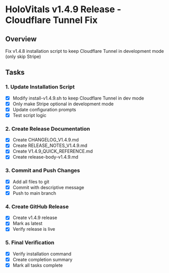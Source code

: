 # HoloVitals v1.4.9 Release - Cloudflare Tunnel Fix

## Overview
Fix v1.4.8 installation script to keep Cloudflare Tunnel in development mode (only skip Stripe)

## Tasks

### 1. Update Installation Script
- [x] Modify install-v1.4.9.sh to keep Cloudflare Tunnel in dev mode
- [x] Only make Stripe optional in development mode
- [x] Update configuration prompts
- [x] Test script logic

### 2. Create Release Documentation
- [x] Create CHANGELOG_V1.4.9.md
- [x] Create RELEASE_NOTES_V1.4.9.md
- [x] Create V1.4.9_QUICK_REFERENCE.md
- [x] Create release-body-v1.4.9.md

### 3. Commit and Push Changes
- [x] Add all files to git
- [x] Commit with descriptive message
- [x] Push to main branch

### 4. Create GitHub Release
- [x] Create v1.4.9 release
- [x] Mark as latest
- [x] Verify release is live

### 5. Final Verification
- [x] Verify installation command
- [x] Create completion summary
- [x] Mark all tasks complete